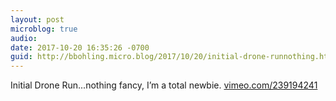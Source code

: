 ```yaml
---
layout: post
microblog: true
audio: 
date: 2017-10-20 16:35:26 -0700
guid: http://bbohling.micro.blog/2017/10/20/initial-drone-runnothing.html
---
```

Initial Drone Run...nothing fancy, I’m a total newbie.
[vimeo.com/239194241](https://vimeo.com/239194241)
